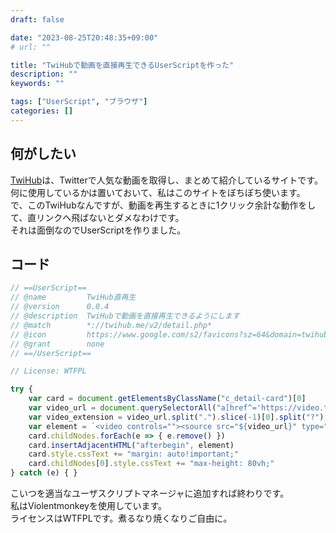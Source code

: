 ```yaml
---
draft: false

date: "2023-08-25T20:48:35+09:00"
# url: ""

title: "TwiHubで動画を直接再生できるUserScriptを作った"
description: ""
keywords: ""

tags: ["UserScript", "ブラウザ"]
categories: []
---
```


## 何がしたい

[TwiHub](https://twihub.me/v2/ranking.php)は、Twitterで人気な動画を取得し、まとめて紹介しているサイトです。  
何に使用しているかは置いておいて、私はこのサイトをぼちぼち使います。  
で、このTwiHubなんですが、動画を再生するときに1クリック余計な動作をして、直リンクへ飛ばないとダメなわけです。  
それは面倒なのでUserScriptを作りました。  

## コード

```js
// ==UserScript==
// @name         TwiHub直再生
// @version      0.0.4
// @description  TwiHubで動画を直接再生できるようにします
// @match        *://twihub.me/v2/detail.php*
// @icon         https://www.google.com/s2/favicons?sz=64&domain=twihub.me
// @grant        none
// ==/UserScript==

// License: WTFPL

try {
    var card = document.getElementsByClassName("c_detail-card")[0]
    var video_url = document.querySelectorAll("a[href^='https://video.twimg.com/']")[0].href
    var video_extension = video_url.split(".").slice(-1)[0].split("?")[0]
    var element = `<video controls=""><source src="${video_url}" type="video/${video_extension}" autoplay></video>`
    card.childNodes.forEach(e => { e.remove() })
    card.insertAdjacentHTML("afterbegin", element)
    card.style.cssText += "margin: auto!important;"
    card.childNodes[0].style.cssText += "max-height: 80vh;"
} catch (e) { }
```

こいつを適当なユーザスクリプトマネージャに追加すれば終わりです。  
私はViolentmonkeyを使用しています。  
ライセンスはWTFPLです。煮るなり焼くなりご自由に。  
